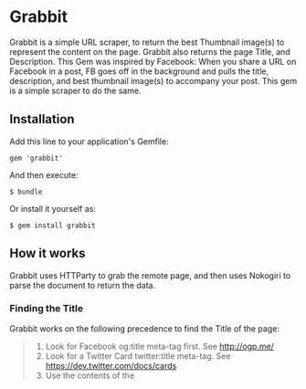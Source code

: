 # Grabbit

Grabbit is a simple URL scraper, to return the best Thumbnail image(s) to represent the content on the page. Grabbit also returns the page Title, and Description.
This Gem was inspired by Facebook: When you share a URL on Facebook in a post, FB goes off in the background and pulls the title, description, and best thumbnail image(s) to accompany your post. This gem is a simple scraper to do the same.

## Installation

Add this line to your application's Gemfile:

    gem 'grabbit'

And then execute:

    $ bundle

Or install it yourself as:

    $ gem install grabbit


## How it works

Grabbit uses HTTParty to grab the remote page, and then uses Nokogiri to parse the document to return the data. 

### Finding the Title

Grabbit works on the following precedence to find the Title of the page:

> 1. Look for Facebook og:title meta-tag first. See http://ogp.me/
> 2. Look for a Twitter Card twitter:title meta-tag. See https://dev.twitter.com/docs/cards
> 3. Use the contents of the <title> tags.

		

## Usage

		scrape = Grabbit.url("https://github.com")

		if scrape
			scrape.title = "GitHub · Build software better, together."
			scrape.description = "Build software better, together."
			scrape.images = ["https://github.global.ssl.fastly.net/images/modules/logos_page/Octocat.png"]
			scrape.images.first = "https://github.global.ssl.fastly.net/images/modules/logos_page/Octocat.png"
		end

## Contributing

1. Fork it
2. Create your feature branch (`git checkout -b my-new-feature`)
3. Commit your changes (`git commit -am 'Add some feature'`)
4. Push to the branch (`git push origin my-new-feature`)
5. Create new Pull Request
